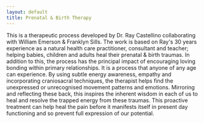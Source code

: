 ```yaml
---
layout: default
title: Prenatal & Birth Therapy
---
```


This is a therapeutic process developed by Dr. Ray Castellino collaborating with William Emerson & Franklyn Sills. The work is based on Ray's 30 years experience as a natural health care practitioner, consultant and teacher; helping babies, children and adults heal their prenatal & birth traumas. In addition to this, the process has the principal impact of encouraging loving bonding within primary relationships. It is a process that anyone of any age can experience. By using subtle energy awareness, empathy and incorporating craniosacral techniques, the therapist helps find the unexpressed or unrecognised movement patterns and emotions. Mirroring and reflecting these back, this inspires the inherent wisdom in each of us to heal and resolve the trapped energy from these traumas. This proactive treatment can help heal the pain before it manifests itself in present day functioning and so prevent full expression of our potential.
